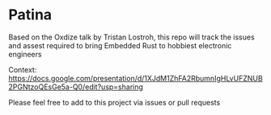 # Patina

Based on the Oxdize talk by Tristan Lostroh, this repo will track the issues and assest required to bring Embedded Rust to hobbiest electronic engineers

Context: https://docs.google.com/presentation/d/1XJdM1ZhFA2RbumnIgHLvUFZNUB2PGNtzoQEsGe5a-Q0/edit?usp=sharing

Please feel free to add to this project via issues or pull requests

